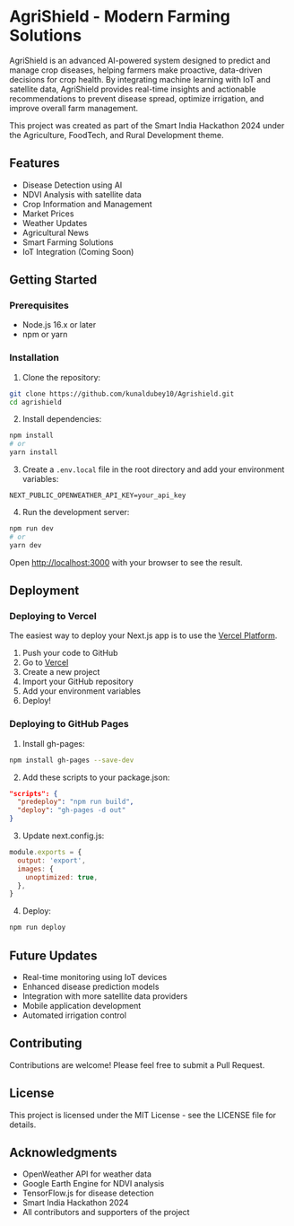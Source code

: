 # AgriShield - Modern Farming Solutions

AgriShield is an advanced AI-powered system designed to predict and manage crop diseases, helping farmers make proactive, data-driven decisions for crop health. By integrating machine learning with IoT and satellite data, AgriShield provides real-time insights and actionable recommendations to prevent disease spread, optimize irrigation, and improve overall farm management.

This project was created as part of the Smart India Hackathon 2024 under the Agriculture, FoodTech, and Rural Development theme.

## Features

- Disease Detection using AI
- NDVI Analysis with satellite data
- Crop Information and Management
- Market Prices
- Weather Updates
- Agricultural News
- Smart Farming Solutions
- IoT Integration (Coming Soon)

## Getting Started

### Prerequisites

- Node.js 16.x or later
- npm or yarn

### Installation

1. Clone the repository:
```bash
git clone https://github.com/kunaldubey10/Agrishield.git
cd agrishield
```

2. Install dependencies:
```bash
npm install
# or
yarn install
```

3. Create a `.env.local` file in the root directory and add your environment variables:
```
NEXT_PUBLIC_OPENWEATHER_API_KEY=your_api_key
```

4. Run the development server:
```bash
npm run dev
# or
yarn dev
```

Open [http://localhost:3000](http://localhost:3000) with your browser to see the result.

## Deployment

### Deploying to Vercel

The easiest way to deploy your Next.js app is to use the [Vercel Platform](https://vercel.com/new?utm_medium=default-template&filter=next.js&utm_source=create-next-app&utm_campaign=create-next-app-readme).

1. Push your code to GitHub
2. Go to [Vercel](https://vercel.com)
3. Create a new project
4. Import your GitHub repository
5. Add your environment variables
6. Deploy!

### Deploying to GitHub Pages

1. Install gh-pages:
```bash
npm install gh-pages --save-dev
```

2. Add these scripts to your package.json:
```json
"scripts": {
  "predeploy": "npm run build",
  "deploy": "gh-pages -d out"
}
```

3. Update next.config.js:
```javascript
module.exports = {
  output: 'export',
  images: {
    unoptimized: true,
  },
}
```

4. Deploy:
```bash
npm run deploy
```

## Future Updates

- Real-time monitoring using IoT devices
- Enhanced disease prediction models
- Integration with more satellite data providers
- Mobile application development
- Automated irrigation control

## Contributing

Contributions are welcome! Please feel free to submit a Pull Request.

## License

This project is licensed under the MIT License - see the LICENSE file for details.

## Acknowledgments

- OpenWeather API for weather data
- Google Earth Engine for NDVI analysis
- TensorFlow.js for disease detection
- Smart India Hackathon 2024
- All contributors and supporters of the project
